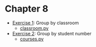 # Chapter 8
- [Exercise 1](/C8/EX1): Group by classroom
    - [classroom.py](/C8/EX1/classroom.py)
- [Exercise 2](/C8/EX2): Group by student number
    - [courses.py](/C8/EX2/courses.py)